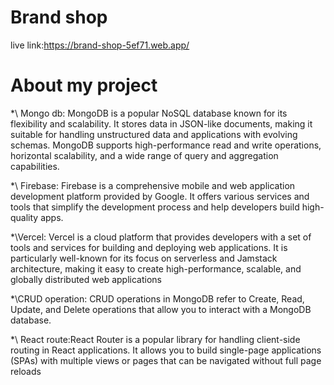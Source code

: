 # Brand shop

live link:https://brand-shop-5ef71.web.app/

# About my project

\*\ Mongo db: MongoDB is a popular NoSQL database known for its flexibility and scalability. It stores data in JSON-like documents, making it suitable for handling unstructured data and applications with evolving schemas. MongoDB supports high-performance read and write operations, horizontal scalability, and a wide range of query and aggregation capabilities.

\*\ Firebase:
Firebase is a comprehensive mobile and web application development platform provided by Google. It offers various services and tools that simplify the development process and help developers build high-quality apps.

\*\Vercel: Vercel is a cloud platform that provides developers with a set of tools and services for building and deploying web applications. It is particularly well-known for its focus on serverless and Jamstack architecture, making it easy to create high-performance, scalable, and globally distributed web applications

\*\CRUD operation: CRUD operations in MongoDB refer to Create, Read, Update, and Delete operations that allow you to interact with a MongoDB database.

\*\ React route:React Router is a popular library for handling client-side routing in React applications. It allows you to build single-page applications (SPAs) with multiple views or pages that can be navigated without full page reloads
